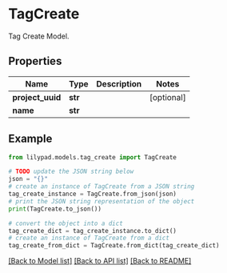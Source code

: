 # TagCreate

Tag Create Model.

## Properties

Name | Type | Description | Notes
------------ | ------------- | ------------- | -------------
**project_uuid** | **str** |  | [optional] 
**name** | **str** |  | 

## Example

```python
from lilypad.models.tag_create import TagCreate

# TODO update the JSON string below
json = "{}"
# create an instance of TagCreate from a JSON string
tag_create_instance = TagCreate.from_json(json)
# print the JSON string representation of the object
print(TagCreate.to_json())

# convert the object into a dict
tag_create_dict = tag_create_instance.to_dict()
# create an instance of TagCreate from a dict
tag_create_from_dict = TagCreate.from_dict(tag_create_dict)
```
[[Back to Model list]](../README.md#documentation-for-models) [[Back to API list]](../README.md#documentation-for-api-endpoints) [[Back to README]](../README.md)


